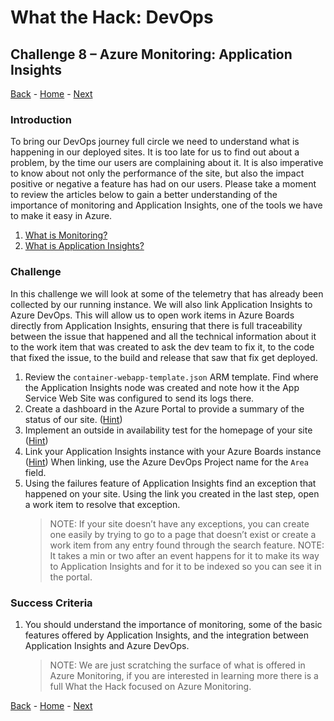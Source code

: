 # What the Hack: DevOps 

## Challenge 8 – Azure Monitoring: Application Insights
[Back](challenge07.md) - [Home](../readme.md) - [Next](challenge09.md) 

### Introduction

To bring our DevOps journey full circle we need to understand what is happening in our deployed sites. It is too late for us to find out about a problem, by the time our users are complaining about it. It is also imperative to know about not only the performance of the site, but also the impact positive or negative a feature has had on our users. Please take a moment to review the articles below to gain a better understanding of the importance of monitoring and Application Insights, one of the tools we have to make it easy in Azure. 

1. [What is Monitoring?](https://docs.microsoft.com/en-us/azure/devops/learn/what-is-monitoring)
2. [What is Application Insights?](https://docs.microsoft.com/en-us/azure/azure-monitor/app/app-insights-overview)

### Challenge

In this challenge we will look at some of the telemetry that has already been collected by our running instance. We will also link Application Insights to Azure DevOps. This will allow us to open work items in Azure Boards directly from Application Insights, ensuring that there is full traceability between the issue that happened and all the technical information about it to the work item that was created to ask the dev team to fix it, to the code that fixed the issue, to the build and release that saw that fix get deployed. 

1. Review the `container-webapp-template.json` ARM template. Find where the Application Insights node was created and note how it the App Service Web Site was configured to send its logs there. 
2. Create a dashboard in the Azure Portal to provide a summary of the status of our site. ([Hint](https://docs.microsoft.com/en-us/azure/azure-monitor/app/overview-dashboard#application-dashboard))
3. Implement an outside in availability test for the homepage of your site ([Hint](https://docs.microsoft.com/en-us/azure/azure-monitor/app/monitor-web-app-availability))
4. Link your Application Insights instance with your Azure Boards instance ([Hint](https://azure.microsoft.com/en-us/blog/application-insights-work-item-integration-with-visual-studio-team-services/)) When linking, use the Azure DevOps Project name for the `Area` field.
5. Using the failures feature of Application Insights find an exception that happened on your site. Using the link you created in the last step, open a work item to resolve that exception. 
    > NOTE: If your site doesn’t have any exceptions, you can create one easily by trying to go to a page that doesn’t exist or create a work item from any entry found through the search feature.
    > NOTE: It takes a min or two after an event happens for it to make its way to Application Insights and for it to be indexed so you can see it in the portal.

### Success Criteria

1. You should understand the importance of monitoring, some of the basic features offered by Application Insights, and the integration between Application Insights and Azure DevOps.
    > NOTE: We are just scratching the surface of what is offered in Azure Monitoring, if you are interested in learning more there is a full What the Hack focused on Azure Monitoring.


[Back](challenge07.md) - [Home](../readme.md) - [Next](challenge09.md) 
